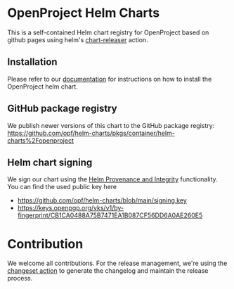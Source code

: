 # OpenProject Helm Charts

This is a self-contained Helm chart registry for OpenProject based on github pages
using helm's [chart-releaser](https://github.com/helm/chart-releaser-action) action.



## Installation

Please refer to our [documentation](https://www.openproject.org/docs/installation-and-operations/installation/helm-chart/) for instructions on how to install the OpenProject helm chart.

## GitHub package registry

We publish newer versions of this chart to the GitHub package registry: https://github.com/opf/helm-charts/pkgs/container/helm-charts%2Fopenproject


## Helm chart signing

We sign our chart using the [Helm Provenance and Integrity](https://helm.sh/docs/topics/provenance/) functionality. You can find the used public key here

-  https://github.com/opf/helm-charts/blob/main/signing.key 
- https://keys.openpgp.org/vks/v1/by-fingerprint/CB1CA0488A75B7471EA1B087CF56DD6A0AE260E5


# Contribution

We welcome all contributions. For the release management, we're using the [changeset action](https://github.com/changesets/action) to generate the changelog and maintain the release process.